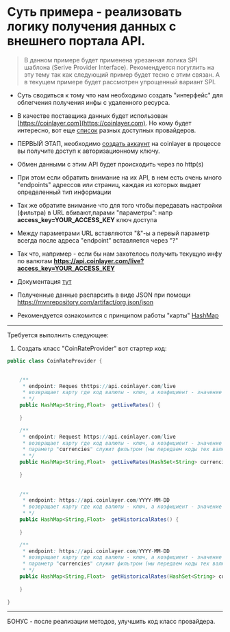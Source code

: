 # Суть примера - реализовать логику получения данных с внешнего портала API.
> В данном примере будет применена урезанная логика SPI шаблона (Serive Provider Interface). Рекомендуется погуглить на эту тему так как следующий пример будет тесно с этим связан. А в текущем примере будет рассмотрен упрощенный вариант SPI.

* Суть сводиться к тому что нам необходимо создать "интерфейс" для облегчения получения инфы с удаленного ресурса.
* В качестве поставщика данных будет использован [https://coinlayer.com](https://coinlayer.com). Но кому будет интересно, вот еще [список](https://github.com/public-apis/public-apis) разных доступных провайдеров.

* ПЕРВЫЙ ЭТАП, необходимо [создать аккаунт](https://coinlayer.com/signup/free) на coinlayer в процессе вы получите доступ к авторизационному ключу.
* Обмен данными с этим API будет происходить через по http(s)
* При этом если обратить внимание на их API, в нем есть очень много "endpoints" адрессов или страниц, каждая из которых выдает определенный тип информации
* Так же обратите внимание что для того чтобы передавать настройки (фильтра) в URL вбивают,парами "параметры": напр **access_key=YOUR_ACCESS_KEY** ключ доступа
* Между параметрами URL вставляются "&"-ы а первый параметр всегда после адреса "endpoint" вставляется через "?"
* Так что, например - если бы нам захотелось получить текущую инфу по валютам **https://api.coinlayer.com/live?access_key=YOUR_ACCESS_KEY**


* Документация [тут](https://coinlayer.com/documentation)
* Полученные данные распарсить в виде JSON при помощи https://mvnrepository.com/artifact/org.json/json
* Рекомендуется ознакомится с принципом работы "карты" [HashMap](https://www.w3schools.com/java/java_hashmap.asp)
---
Требуется выполнить следующее:
1.  Создать класс "CoinRateProvider" вот стартер код:

```java
public class CoinRateProvider {

	
	/**
	 * endpoint: Reques thttps://api.coinlayer.com/live
	 * возвращает карту где код валюты - ключ, а коэфициент - значение
	 * */
	public HashMap<String,Float>  getLiveRates() {
		
	}

	/**
	 * endpoint: Request https://api.coinlayer.com/live
	 * возвращает карту где код валюты - ключ, а коэфициент - значение
	 * параметр "currencies" служит фильтром (мы передаем коды тех валют что нас интересуют) 
	 * */
	public HashMap<String,Float>  getLiveRates(HashSet<String> currencies) {
		
	}
	
	
	/**
	 * endpoint: https://api.coinlayer.com/YYYY-MM-DD
	 * возвращает карту где код валюты - ключ, а коэфициент - значение - за определенную дату
	 * */	
	public HashMap<String,Float>  getHistoricalRates() {
		
	}	

	/**
	 * endpoint: https://api.coinlayer.com/YYYY-MM-DD
	 * возвращает карту где код валюты - ключ, а коэфициент - значение - за определенную дату
	 * параметр "currencies" служит фильтром (мы передаем коды тех валют что нас интересуют) 
	 * */	
	public HashMap<String,Float>  getHistoricalRates(HashSet<String> currencies) {
		
	}	
	
}

```

---
БОНУС - после реализации методов, улучшить код класс провайдера.

